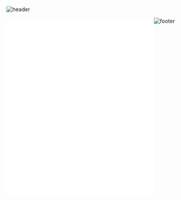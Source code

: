 ![header](https://capsule-render.vercel.app/api?type=waving&color=gradient&customColorList=2&height=200&section=header&text=README&fontColor=FFFFFF&fontSize=50&animation=fadeIn&fontAlignY=35&desc=Who%20reads%20these%20anyways?&descSize=15&descAlignY=50)


[<img align="left" width="390" alt="🦑" src="https://github.com/tasyiann/tasyiann/blob/main/metrics-left.svg">](#)

<!-- [<img align="right" width="390" alt="🦑" src="https://github.com/tasyiann/tasyiann/blob/main/metrics-right.svg">](#) -->


![footer](https://capsule-render.vercel.app/api?type=waving&color=gradient&customColorList=2&height=150&section=footer&desc=I%20like%20to%20learn,%20to%20explore,%20to%20question,%20to%20create.&descSize=18&descAlignY=76)
